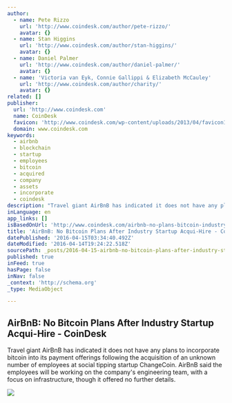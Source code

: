 ```yaml
---
author:
  - name: Pete Rizzo
    url: 'http://www.coindesk.com/author/pete-rizzo/'
    avatar: {}
  - name: Stan Higgins
    url: 'http://www.coindesk.com/author/stan-higgins/'
    avatar: {}
  - name: Daniel Palmer
    url: 'http://www.coindesk.com/author/daniel-palmer/'
    avatar: {}
  - name: 'Victoria van Eyk, Connie Gallippi & Elizabeth McCauley'
    url: 'http://www.coindesk.com/author/charity/'
    avatar: {}
related: []
publisher:
  url: 'http://www.coindesk.com'
  name: CoinDesk
  favicon: 'http://www.coindesk.com/wp-content/uploads/2013/04/favicon1.ico?cf8224'
  domain: www.coindesk.com
keywords:
  - airbnb
  - blockchain
  - startup
  - employees
  - bitcoin
  - acquired
  - company
  - assets
  - incorporate
  - coindesk
description: "Travel giant AirBnB has indicated it does not have any plans to incorporate bitcoin into its payment offerings following the acquisition of an unknown number of employees at social tipping startup ChangeCoin. AirBnB said the employees will be working on the company's engineering team, with a focus on infrastructure, though it offered no further details."
inLanguage: en
app_links: []
isBasedOnUrl: 'http://www.coindesk.com/airbnb-no-plans-bitcoin-industry-startup-acqui-hire/'
title: 'AirBnB: No Bitcoin Plans After Industry Startup Acqui-Hire - CoinDesk'
datePublished: '2016-04-15T03:34:40.492Z'
dateModified: '2016-04-14T19:24:22.518Z'
sourcePath: _posts/2016-04-15-airbnb-no-bitcoin-plans-after-industry-startup-acqui-hire-.md
published: true
inFeed: true
hasPage: false
inNav: false
_context: 'http://schema.org'
_type: MediaObject

---
```

<article style=""><h1>AirBnB: No Bitcoin Plans After Industry Startup Acqui-Hire - CoinDesk</h1><p>Travel giant AirBnB has indicated it does not have any plans to incorporate bitcoin into its payment offerings following the acquisition of an unknown number of employees at social tipping startup ChangeCoin. AirBnB said the employees will be working on the company's engineering team, with a focus on infrastructure, though it offered no further details.</p><img src="http://media.coindesk.com/2016/04/airbnb-1-e1460651404981.jpg" /></article>